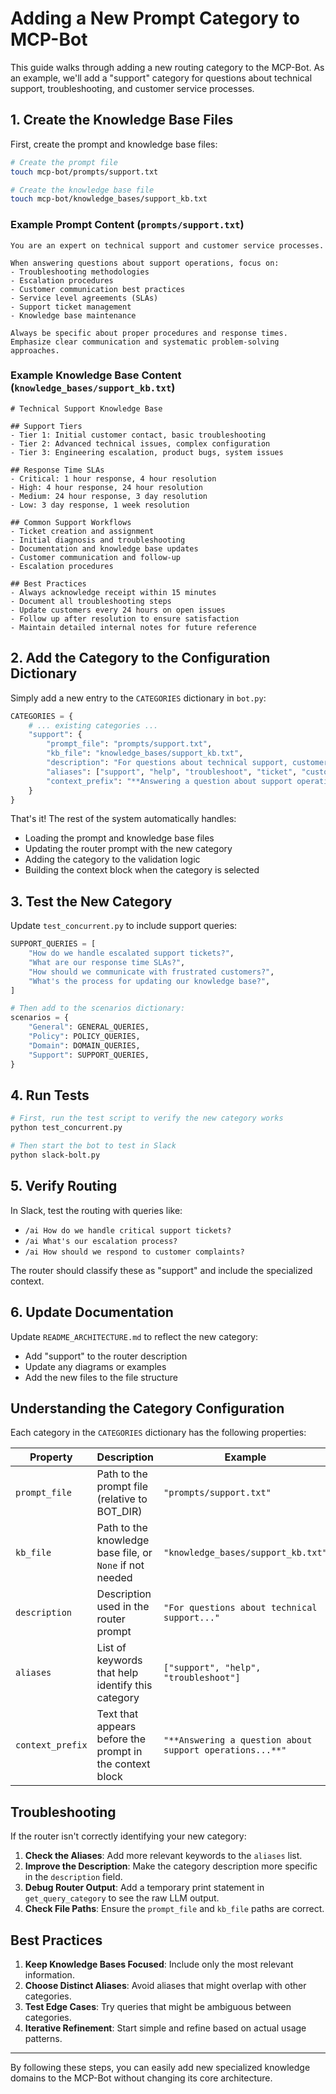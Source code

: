 # Adding a New Prompt Category to MCP-Bot

This guide walks through adding a new routing category to the MCP-Bot. As an example, we'll add a "support" category for questions about technical support, troubleshooting, and customer service processes.

## 1. Create the Knowledge Base Files

First, create the prompt and knowledge base files:

```bash
# Create the prompt file
touch mcp-bot/prompts/support.txt

# Create the knowledge base file
touch mcp-bot/knowledge_bases/support_kb.txt
```

### Example Prompt Content (`prompts/support.txt`)

```
You are an expert on technical support and customer service processes.

When answering questions about support operations, focus on:
- Troubleshooting methodologies
- Escalation procedures
- Customer communication best practices
- Service level agreements (SLAs)
- Support ticket management
- Knowledge base maintenance

Always be specific about proper procedures and response times.
Emphasize clear communication and systematic problem-solving approaches.
```

### Example Knowledge Base Content (`knowledge_bases/support_kb.txt`)

```
# Technical Support Knowledge Base

## Support Tiers
- Tier 1: Initial customer contact, basic troubleshooting
- Tier 2: Advanced technical issues, complex configuration
- Tier 3: Engineering escalation, product bugs, system issues

## Response Time SLAs
- Critical: 1 hour response, 4 hour resolution
- High: 4 hour response, 24 hour resolution
- Medium: 24 hour response, 3 day resolution
- Low: 3 day response, 1 week resolution

## Common Support Workflows
- Ticket creation and assignment
- Initial diagnosis and troubleshooting
- Documentation and knowledge base updates
- Customer communication and follow-up
- Escalation procedures

## Best Practices
- Always acknowledge receipt within 15 minutes
- Document all troubleshooting steps
- Update customers every 24 hours on open issues
- Follow up after resolution to ensure satisfaction
- Maintain detailed internal notes for future reference
```

## 2. Add the Category to the Configuration Dictionary

Simply add a new entry to the `CATEGORIES` dictionary in `bot.py`:

```python
CATEGORIES = {
    # ... existing categories ...
    "support": {
        "prompt_file": "prompts/support.txt",
        "kb_file": "knowledge_bases/support_kb.txt",
        "description": "For questions about technical support, customer service, troubleshooting procedures, or support operations.",
        "aliases": ["support", "help", "troubleshoot", "ticket", "customer service"],
        "context_prefix": "**Answering a question about support operations. Here is relevant context:**"
    }
}
```

That's it! The rest of the system automatically handles:
- Loading the prompt and knowledge base files
- Updating the router prompt with the new category
- Adding the category to the validation logic
- Building the context block when the category is selected

## 3. Test the New Category

Update `test_concurrent.py` to include support queries:

```python
SUPPORT_QUERIES = [
    "How do we handle escalated support tickets?",
    "What are our response time SLAs?",
    "How should we communicate with frustrated customers?",
    "What's the process for updating our knowledge base?",
]

# Then add to the scenarios dictionary:
scenarios = {
    "General": GENERAL_QUERIES,
    "Policy": POLICY_QUERIES,
    "Domain": DOMAIN_QUERIES,
    "Support": SUPPORT_QUERIES,
}
```

## 4. Run Tests

```bash
# First, run the test script to verify the new category works
python test_concurrent.py

# Then start the bot to test in Slack
python slack-bolt.py
```

## 5. Verify Routing

In Slack, test the routing with queries like:

- `/ai How do we handle critical support tickets?`
- `/ai What's our escalation process?`
- `/ai How should we respond to customer complaints?`

The router should classify these as "support" and include the specialized context.

## 6. Update Documentation

Update `README_ARCHITECTURE.md` to reflect the new category:

- Add "support" to the router description
- Update any diagrams or examples
- Add the new files to the file structure

## Understanding the Category Configuration

Each category in the `CATEGORIES` dictionary has the following properties:

| Property | Description | Example |
|----------|-------------|---------|
| `prompt_file` | Path to the prompt file (relative to BOT_DIR) | `"prompts/support.txt"` |
| `kb_file` | Path to the knowledge base file, or `None` if not needed | `"knowledge_bases/support_kb.txt"` |
| `description` | Description used in the router prompt | `"For questions about technical support..."` |
| `aliases` | List of keywords that help identify this category | `["support", "help", "troubleshoot"]` |
| `context_prefix` | Text that appears before the prompt in the context block | `"**Answering a question about support operations...**"` |

## Troubleshooting

If the router isn't correctly identifying your new category:

1. **Check the Aliases**: Add more relevant keywords to the `aliases` list.
2. **Improve the Description**: Make the category description more specific in the `description` field.
3. **Debug Router Output**: Add a temporary print statement in `get_query_category` to see the raw LLM output.
4. **Check File Paths**: Ensure the `prompt_file` and `kb_file` paths are correct.

## Best Practices

1. **Keep Knowledge Bases Focused**: Include only the most relevant information.
2. **Choose Distinct Aliases**: Avoid aliases that might overlap with other categories.
3. **Test Edge Cases**: Try queries that might be ambiguous between categories.
4. **Iterative Refinement**: Start simple and refine based on actual usage patterns.

---

By following these steps, you can easily add new specialized knowledge domains to the MCP-Bot without changing its core architecture. 